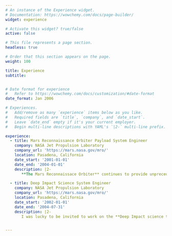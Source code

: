 ```yaml
---
# An instance of the Experience widget.
# Documentation: https://wowchemy.com/docs/page-builder/
widget: experience

# Activate this widget? true/false
active: false

# This file represents a page section.
headless: true

# Order that this section appears on the page.
weight: 100

title: Experience
subtitle:


# Date format for experience
#   Refer to https://wowchemy.com/docs/customization/#date-format
date_format: Jan 2006

# Experiences.
#   Add/remove as many `experience` items below as you like.
#   Required fields are `title`, `company`, and `date_start`.
#   Leave `date_end` empty if it's your current employer.
#   Begin multi-line descriptions with YAML's `|2-` multi-line prefix.

experience:
  - title: Mars Reconnaissance Orbiter Payload System Engineer
    company: NASA Jet Propulsion Laboratory
    company_url: 'https://mars.nasa.gov/mro/'
    location: Pasadena, California
    date_start: '2001-01-01'
    date_end: '2004-01-01'
    description: |2-
       **The Mars Reconnaissace Orbiter** continues to provide unprecedented spatial and spectral observations of the Martian surface and atmosphere. As a payload engineer, I was an interface between the instrument teams and the spacecraft team through the early phases of the mission development (Phase A through C, in NASA lingo). I specifically worked with the instrument teams responsible for the Context Camera Experiment (CTX), the Mars Climate Imager (MARCI), and the Mars Climate Sounder (MCS). 

  - title: Deep Impact Science System Engineer
    company: NASA Jet Propulsion Laboratory
    company_url: 'https://mars.nasa.gov/mro/'
    location: Pasadena, California
    date_start: '2002-01-01'
    date_end: '2004-07-31'
    description: |2-
       I was lucky to be invited to work on the **Deep Impact science team as a science system engineer**. Working with one of the Deep Impact co-Investigators, Ken Klaasen, I was responsible for developing the lunar calibration observations as well as the training for science operations during flight. Both graduate school and personal events kept me from participating in the encounter, but when the Deep Impact impactor vehicle struck the Temple-1 comet, I was awake in the middle of the night savoring the images from this innovative mission. 


---
```

